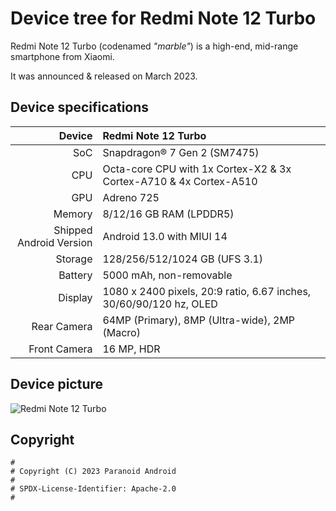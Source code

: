 # Device tree for Redmi Note 12 Turbo

Redmi Note 12 Turbo (codenamed _"marble"_) is a high-end, mid-range smartphone from Xiaomi.

It was announced & released on March 2023.

## Device specifications

| Device                  | Redmi Note 12 Turbo                                                |
| ----------------------: | :----------------------------------------------------------------- |
| SoC                     | Snapdragon® 7 Gen 2 (SM7475)                                       |
| CPU                     | Octa-core CPU with 1x Cortex-X2 & 3x Cortex-A710 & 4x Cortex-A510  |
| GPU                     | Adreno 725                                                         |
| Memory                  | 8/12/16 GB RAM (LPDDR5)                                            |
| Shipped Android Version | Android 13.0 with MIUI 14                                          |
| Storage                 | 128/256/512/1024 GB (UFS 3.1)                                      |
| Battery                 | 5000 mAh, non-removable                                            |
| Display                 | 1080 x 2400 pixels, 20:9 ratio, 6.67 inches, 30/60/90/120 hz, OLED |
| Rear Camera             | 64MP (Primary), 8MP (Ultra-wide), 2MP (Macro)                      |
| Front Camera            | 16 MP, HDR                                                         |

## Device picture

![Redmi Note 12 Turbo](https://cdn.cnbj0.fds.api.mi-img.com/b2c-shopapi-pms/pms_1679982565.12241762.png)

## Copyright

```
#
# Copyright (C) 2023 Paranoid Android
#
# SPDX-License-Identifier: Apache-2.0
#
